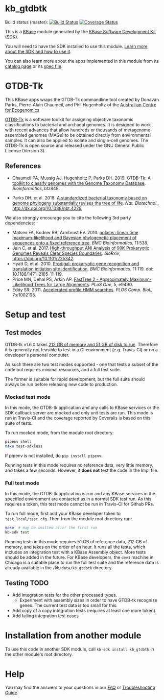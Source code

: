 # kb_gtdbtk

Build status (master):
[![Build Status](https://travis-ci.org/kbaseapps/kb_gtdbtk.svg?branch=master)](https://travis-ci.org/kbaseapps/kb_gtdbtk)
[![Coverage Status](https://coveralls.io/repos/github/kbaseapps/kb_gtdbtk/badge.svg?branch=master)](https://coveralls.io/github/kbaseapps/kb_gtdbtk?branch=master)

This is a [KBase](https://kbase.us) module generated by the [KBase Software Development Kit (SDK)](https://github.com/kbase/kb_sdk).

You will need to have the SDK installed to use this module. [Learn more about the SDK and how to use it](https://kbase.github.io/kb_sdk_docs/).

You can also learn more about the apps implemented in this module from its [catalog page](https://narrative.kbase.us/#catalog/modules/kb_gtdbtk) or its [spec file]($module_name.spec).

# GTDB-Tk

This KBase apps wraps the GTDB-Tk commandline tool created by Donavan Parks, Pierre-Alain Chaumeil, and Phil Hugenholtz of the [Austrailian Centre for Ecogenomics](https://gtdb.ecogenomics.org)

[GTDB-Tk](https://github.com/Ecogenomics/GtdbTk) is a software toolkit for assigning objective taxonomic classifications to bacterial and archaeal genomes. It is designed to work with recent advances that allow hundreds or thousands of metagenome-assembled genomes (MAGs) to be obtained directly from environmental samples. It can also be applied to isolate and single-cell genomes. The GTDB-Tk is open source and released under the GNU General Public License (Version 3).

## References

* Chaumeil PA, Mussig AJ, Hugenholtz P, Parks DH. 2019. [GTDB-Tk: A toolkit to classify genomes with the Genome Taxonomy Database](https://academic.oup.com/bioinformatics/advance-article-abstract/doi/10.1093/bioinformatics/btz848/5626182). <i>Bioinformatics</i>, btz848.

* Parks DH, et al. 2018. [A standardized bacterial taxonomy based on genome phylogeny substantially revises the tree of life](https://www.nature.com/articles/nbt.4229). <i>Nat. Biotechnol.</i>, http://dx.doi.org/10.1038/nbt.4229

 We also strongly encourage you to cite the following 3rd party dependencies:

* Matsen FA, Kodner RB, Armbrust EV. 2010. [pplacer: linear time maximum-likelihood and Bayesian phylogenetic placement of sequences onto a fixed reference tree](https://www.ncbi.nlm.nih.gov/pubmed/21034504). <i>BMC Bioinformatics</i>, 11:538.
* Jain C, et al. 2017. [High-throughput ANI Analysis of 90K Prokaryotic Genomes Reveals Clear Species Boundaries](https://www.biorxiv.org/content/early/2017/11/27/225342). <i>bioRxiv</i>, https://doi.org/10.1101/225342.
* Hyatt D, et al. 2010. [Prodigal: prokaryotic gene recognition and translation initiation site identification](https://www.ncbi.nlm.nih.gov/pubmed/20211023). <i>BMC Bioinformatics</i>, 11:119. doi: 10.1186/1471-2105-11-119.
* Price MN, Dehal PS, Arkin AP. [FastTree 2 - Approximately Maximum-Likelihood Trees for Large Alignments](https://www.ncbi.nlm.nih.gov/pmc/articles/PMC2835736/). <i>PLoS One</i>, 5, e9490.
* Eddy SR. 2011. [Accelerated profile HMM searches](https://www.ncbi.nlm.nih.gov/pubmed/22039361). <i>PLOS Comp. Biol.</i>, 7:e1002195.

# Setup and test

## Test modes

GTDB-tk v1.6.0 takes [212 GB of memory and 51 GB of disk to run](https://github.com/Ecogenomics/GTDBTk#hardware-requirements).
Therefore it is generally not feasible to test in a CI environment (e.g. Travis-CI) or on a
developer's personal computer.

As such there are two test modes supported - one that tests a subset of the code but requires
minimal resources, and a full test suite.

The former is suitable for rapid development, but the full suite should always be run before
releasing new code to production.

### Mocked test mode

In this mode, the GTDB-tk application and any calls to KBase services or the SDK callback
server are mocked and only unit tests are run. This mode is run in Travis-CI and the coverage
reported by Coveralls is based on this suite of tests.

To run mocked mode, from the module root directory:

```bash
pipenv shell
make test-sdkless
```

If pipenv is not installed, do `pip install pipenv`.

Running tests in this mode requires no reference data, very little memory, and takes a few seconds.
However, it **does not** test the code in the Impl file.

### Full test mode

In this mode, the GTDB-tk application is run and any KBase services in the specified environment
are contacted as in a normal SDK test run. As this requires a token, this test mode cannot be
run in Travis-CI for Github PRs.

To run full mode, first add your KBase developer token to `test_local/test.cfg`. Then from the
module root directory run:

```bash
make  # may be omitted after the first run
kb-sdk test
```

Running tests in this mode requires 51 GB of reference data, 212 GB of memory, and takes on the
order of an hour. It runs all the tests, which includes an integration test with a KBase Assembly
object. More tests should be added in the future. For KBase developers, the `dev1` machine in Chicago
is a suitable place to run the full test suite and the reference data is already available in
the `/kb/data/kb_gtdbtk` directory.

## Testing TODO

* Add integration tests for the other processed types.
  * Experiment with assembly sizes in order to have GTDB-tk recognize genes. The current
    test data is too small for this.
* Add copy of a copy integration tests (requires at least one more token).
* Add failing integration test cases

# Installation from another module

To use this code in another SDK module, call `kb-sdk install kb_gtdbtk` in the other module's root directory.

# Help

You may find the answers to your questions in our [FAQ](https://kbase.github.io/kb_sdk_docs/references/questions_and_answers.html) or [Troubleshooting Guide](https://kbase.github.io/kb_sdk_docs/references/troubleshooting.html).
